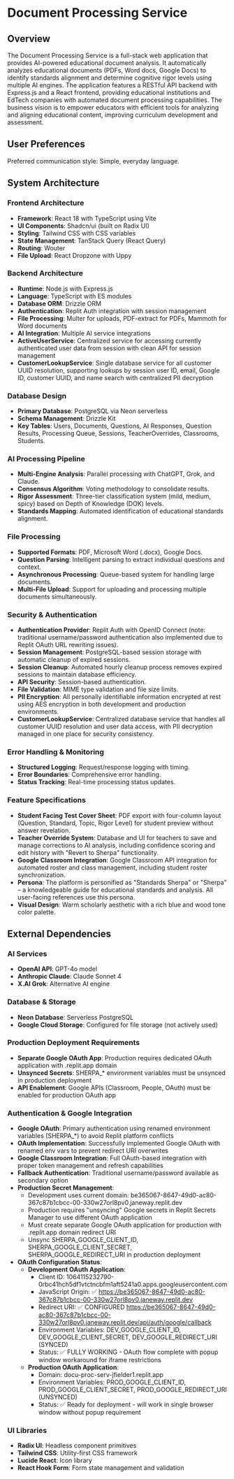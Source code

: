 # Document Processing Service

## Overview

The Document Processing Service is a full-stack web application that provides AI-powered educational document analysis. It automatically analyzes educational documents (PDFs, Word docs, Google Docs) to identify standards alignment and determine cognitive rigor levels using multiple AI engines. The application features a RESTful API backend with Express.js and a React frontend, providing educational institutions and EdTech companies with automated document processing capabilities. The business vision is to empower educators with efficient tools for analyzing and aligning educational content, improving curriculum development and assessment.

## User Preferences

Preferred communication style: Simple, everyday language.

## System Architecture

### Frontend Architecture
- **Framework**: React 18 with TypeScript using Vite
- **UI Components**: Shadcn/ui (built on Radix UI)
- **Styling**: Tailwind CSS with CSS variables
- **State Management**: TanStack Query (React Query)
- **Routing**: Wouter
- **File Upload**: React Dropzone with Uppy

### Backend Architecture
- **Runtime**: Node.js with Express.js
- **Language**: TypeScript with ES modules
- **Database ORM**: Drizzle ORM
- **Authentication**: Replit Auth integration with session management
- **File Processing**: Multer for uploads, PDF-extract for PDFs, Mammoth for Word documents
- **AI Integration**: Multiple AI service integrations
- **ActiveUserService**: Centralized service for accessing currently authenticated user data from session with clean API for session management
- **CustomerLookupService**: Single database service for all customer UUID resolution, supporting lookups by session user ID, email, Google ID, customer UUID, and name search with centralized PII decryption

### Database Design
- **Primary Database**: PostgreSQL via Neon serverless
- **Schema Management**: Drizzle Kit
- **Key Tables**: Users, Documents, Questions, AI Responses, Question Results, Processing Queue, Sessions, TeacherOverrides, Classrooms, Students.

### AI Processing Pipeline
- **Multi-Engine Analysis**: Parallel processing with ChatGPT, Grok, and Claude.
- **Consensus Algorithm**: Voting methodology to consolidate results.
- **Rigor Assessment**: Three-tier classification system (mild, medium, spicy) based on Depth of Knowledge (DOK) levels.
- **Standards Mapping**: Automated identification of educational standards alignment.

### File Processing
- **Supported Formats**: PDF, Microsoft Word (.docx), Google Docs.
- **Question Parsing**: Intelligent parsing to extract individual questions and context.
- **Asynchronous Processing**: Queue-based system for handling large documents.
- **Multi-File Upload**: Support for uploading and processing multiple documents simultaneously.

### Security & Authentication
- **Authentication Provider**: Replit Auth with OpenID Connect (note: traditional username/password authentication also implemented due to Replit OAuth URL rewriting issues).
- **Session Management**: PostgreSQL-based session storage with automatic cleanup of expired sessions.
- **Session Cleanup**: Automated hourly cleanup process removes expired sessions to maintain database efficiency.
- **API Security**: Session-based authentication.
- **File Validation**: MIME type validation and file size limits.
- **PII Encryption**: All personally identifiable information encrypted at rest using AES encryption in both development and production environments.
- **CustomerLookupService**: Centralized database service that handles all customer UUID resolution and user data access, with PII decryption managed in one place for security consistency.

### Error Handling & Monitoring
- **Structured Logging**: Request/response logging with timing.
- **Error Boundaries**: Comprehensive error handling.
- **Status Tracking**: Real-time processing status updates.

### Feature Specifications
- **Student Facing Test Cover Sheet**: PDF export with four-column layout (Question, Standard, Topic, Rigor Level) for student preview without answer revelation.
- **Teacher Override System**: Database and UI for teachers to save and manage corrections to AI analysis, including confidence scoring and edit history with "Revert to Sherpa" functionality.
- **Google Classroom Integration**: Google Classroom API integration for automated roster and class management, including student roster synchronization.
- **Persona**: The platform is personified as "Standards Sherpa" or "Sherpa" – a knowledgeable guide for educational standards and analysis. All user-facing references use this persona.
- **Visual Design**: Warm scholarly aesthetic with a rich blue and wood tone color palette.

## External Dependencies

### AI Services
- **OpenAI API**: GPT-4o model
- **Anthropic Claude**: Claude Sonnet 4
- **X.AI Grok**: Alternative AI engine

### Database & Storage
- **Neon Database**: Serverless PostgreSQL
- **Google Cloud Storage**: Configured for file storage (not actively used)

### Production Deployment Requirements
- **Separate Google OAuth App**: Production requires dedicated OAuth application with .replit.app domain
- **Unsynced Secrets**: SHERPA_* environment variables must be unsynced in production deployment
- **API Enablement**: Google APIs (Classroom, People, OAuth) must be enabled for production OAuth app

### Authentication & Google Integration
- **Google OAuth**: Primary authentication using renamed environment variables (SHERPA_*) to avoid Replit platform conflicts
- **OAuth Implementation**: Successfully implemented Google OAuth with renamed env vars to prevent redirect URI overwrites
- **Google Classroom Integration**: Full OAuth-based integration with proper token management and refresh capabilities
- **Fallback Authentication**: Traditional username/password available as secondary option
- **Production Secret Management**: 
  - Development uses current domain: be365067-8647-49d0-ac80-367c87b1cbcc-00-330w27orl8pv0.janeway.replit.dev
  - Production requires "unsyncing" Google secrets in Replit Secrets Manager to use different OAuth application
  - Must create separate Google OAuth application for production with .replit.app domain redirect URI
  - Unsync SHERPA_GOOGLE_CLIENT_ID, SHERPA_GOOGLE_CLIENT_SECRET, SHERPA_GOOGLE_REDIRECT_URI in production deployment
- **OAuth Configuration Status**: 
  - **Development OAuth Application**:
    - Client ID: 1064115232790-0rbc41hch5df1vtctncbfm1aft5241a0.apps.googleusercontent.com
    - JavaScript Origin: ✅ https://be365067-8647-49d0-ac80-367c87b1cbcc-00-330w27orl8pv0.janeway.replit.dev
    - Redirect URI: ✅ CONFIGURED https://be365067-8647-49d0-ac80-367c87b1cbcc-00-330w27orl8pv0.janeway.replit.dev/api/auth/google/callback
    - Environment Variables: DEV_GOOGLE_CLIENT_ID, DEV_GOOGLE_CLIENT_SECRET, DEV_GOOGLE_REDIRECT_URI (SYNCED)
    - Status: ✅ FULLY WORKING - OAuth flow complete with popup window workaround for iframe restrictions
  - **Production OAuth Application**: 
    - Domain: docu-proc-serv-jfielder1.replit.app
    - Environment Variables: PROD_GOOGLE_CLIENT_ID, PROD_GOOGLE_CLIENT_SECRET, PROD_GOOGLE_REDIRECT_URI (UNSYNCED)
    - Status: ✅ Ready for deployment - will work in single browser window without popup requirement

### UI Libraries
- **Radix UI**: Headless component primitives
- **Tailwind CSS**: Utility-first CSS framework
- **Lucide React**: Icon library
- **React Hook Form**: Form state management and validation